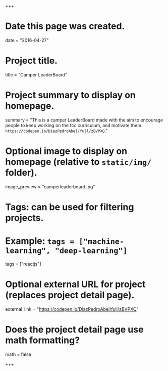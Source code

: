 +++
# Date this page was created.
date = "2016-04-27"

# Project title.
title = "Camper LeaderBoard"

# Project summary to display on homepage.
summary = "This is a camper LeaderBoard made with the aim to encourage people to keep working on the fcc curriculum, and motivate them `https://codepen.io/DiazPedroAbel/full/zBVPXQ`."

# Optional image to display on homepage (relative to `static/img/` folder).
image_preview = "camperleaderboard.jpg"

# Tags: can be used for filtering projects.
# Example: `tags = ["machine-learning", "deep-learning"]`
tags = ["reactjs"]

# Optional external URL for project (replaces project detail page).
external_link = "https://codepen.io/DiazPedroAbel/full/zBVPXQ"

# Does the project detail page use math formatting?
math = false

+++
